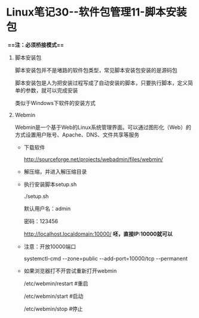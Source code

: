 # Linux笔记30--软件包管理11-脚本安装包

​       **==注：必须桥接模式==**

1. 脚本安装包

   脚本安装包并不是堵路的软件包类型，常见脚本安装包安装的是源码包

   脚本安装包是人为把安装过程写成了自动安装的脚本，只要执行脚本，定义简单的参数，就可以完成安装

   类似于Windows下软件的安装方式

2. Webmin

   Webmin是一个基于Web的Linux系统管理界面。可以通过图形化（Web）的方式设置用户账号、Apache、DNS、文件共享等服务

   + 下载软件

     http://sourceforge.net/projects/webadmin/files/webmin/

   + 解压缩，并进入解压缩目录

   + 执行安装脚本setup.sh

     ./setup.sh

     默认用户名：admin

     密码：123456

     http://localhost.localdomain:10000/  **呸，直接IP:10000就可以**

   * 注意：开放10000端口

     systemctl-cmd --zone=public --add-port=10000/tcp --permanent

   + 如果浏览器打不开尝试重新打开webmin

     /etc/webmin/restart      #重启

     /etc/webmin/start          #启动

     /etc/webmin/stop          #停止
